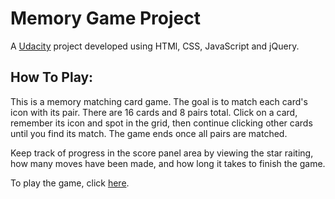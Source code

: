 # Memory Game Project

A [Udacity](../../../) project developed using HTMl, CSS, JavaScript and jQuery.

## How To Play:

This is a memory matching card game. The goal is to match each card's icon with its pair. There are 16 cards and 8 pairs total. Click on a card, remember its icon and spot in the grid, then continue clicking other cards until you find its match. The game ends once all pairs are matched.

Keep track of progress in the score panel area by viewing the star raiting, how many moves have been made, and how long it takes to finish the game.

To play the game, click [here](https://shannonj498.github.io/memory-matching-game/).
